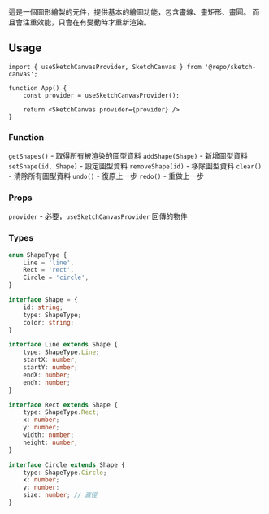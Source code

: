 這是一個圖形繪製的元件，提供基本的繪圖功能，包含畫線、畫矩形、畫圓。
而且會注重效能，只會在有變動時才重新渲染。

## Usage
```tsx
import { useSketchCanvasProvider, SketchCanvas } from '@repo/sketch-canvas';

function App() {
    const provider = useSketchCanvasProvider();
    
    return <SketchCanvas provider={provider} />
}
```

### Function
`getShapes()` - 取得所有被渲染的圖型資料
`addShape(Shape)` - 新增圖型資料
`setShape(id, Shape)` - 設定圖型資料
`removeShape(id)` - 移除圖型資料
`clear()` - 清除所有圖型資料
`undo()` - 復原上一步
`redo()` - 重做上一步

### Props
`provider` - 必要，`useSketchCanvasProvider` 回傳的物件

### Types
```ts
enum ShapeType {
    Line = 'line',
    Rect = 'rect',
    Circle = 'circle',
}

interface Shape = {
    id: string;
    type: ShapeType;
    color: string;
}

interface Line extends Shape {
    type: ShapeType.Line;
    startX: number;
    startY: number;
    endX: number;
    endY: number;
}

interface Rect extends Shape {
    type: ShapeType.Rect;
    x: number;
    y: number;
    width: number;
    height: number;
}

interface Circle extends Shape {
    type: ShapeType.Circle;
    x: number;
    y: number;
    size: number; // 直徑
}
```
